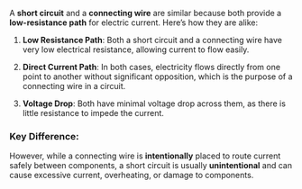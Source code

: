 A **short circuit** and a **connecting wire** are similar because both provide a **low-resistance path** for electric current. Here’s how they are alike:

1. **Low Resistance Path**: Both a short circuit and a connecting wire have very low electrical resistance, allowing current to flow easily. 

2. **Direct Current Path**: In both cases, electricity flows directly from one point to another without significant opposition, which is the purpose of a connecting wire in a circuit.

3. **Voltage Drop**: Both have minimal voltage drop across them, as there is little resistance to impede the current.

### Key Difference:
However, while a connecting wire is **intentionally** placed to route current safely between components, a short circuit is usually **unintentional** and can cause excessive current, overheating, or damage to components.
